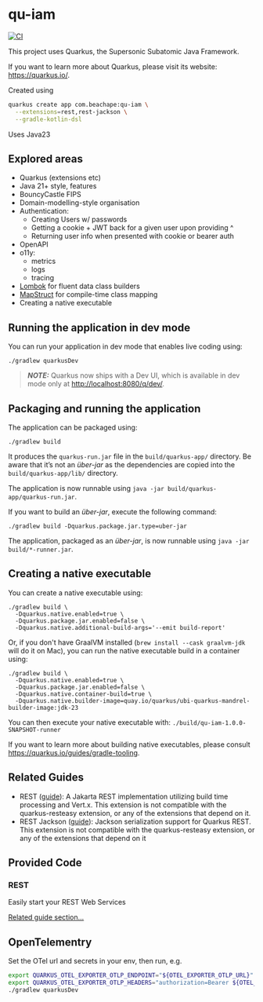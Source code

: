 # qu-iam
[![CI](https://github.com/lloydmeta/qu-iam/actions/workflows/ci.yml/badge.svg)](https://github.com/lloydmeta/qu-iam/actions/workflows/ci.yml)

This project uses Quarkus, the Supersonic Subatomic Java Framework.

If you want to learn more about Quarkus, please visit its website: <https://quarkus.io/>.

Created using

```sh
quarkus create app com.beachape:qu-iam \
  --extensions=rest,rest-jackson \
  --gradle-kotlin-dsl
```

Uses Java23

## Explored areas

* Quarkus (extensions etc)
* Java 21+ style, features
* BouncyCastle FIPS
* Domain-modelling-style organisation
* Authentication:
  * Creating Users w/ passwords
  * Getting a cookie + JWT back for a given user upon providing ^
  * Returning user info when presented with cookie or bearer auth
* OpenAPI
* o11y:
  * metrics
  * logs
  * tracing
* [Lombok](https://projectlombok.org) for fluent data class builders
* [MapStruct](https://mapstruct.org) for compile-time class mapping
* Creating a native executable

## Running the application in dev mode

You can run your application in dev mode that enables live coding using:

```shell script
./gradlew quarkusDev
```

> **_NOTE:_**  Quarkus now ships with a Dev UI, which is available in dev mode only at <http://localhost:8080/q/dev/>.

## Packaging and running the application

The application can be packaged using:

```shell script
./gradlew build
```

It produces the `quarkus-run.jar` file in the `build/quarkus-app/` directory.
Be aware that it’s not an _über-jar_ as the dependencies are copied into the `build/quarkus-app/lib/` directory.

The application is now runnable using `java -jar build/quarkus-app/quarkus-run.jar`.

If you want to build an _über-jar_, execute the following command:

```shell script
./gradlew build -Dquarkus.package.jar.type=uber-jar
```

The application, packaged as an _über-jar_, is now runnable using `java -jar build/*-runner.jar`.

## Creating a native executable

You can create a native executable using:

```shell script
./gradlew build \
  -Dquarkus.native.enabled=true \
  -Dquarkus.package.jar.enabled=false \
  -Dquarkus.native.additional-build-args='--emit build-report'
```

Or, if you don't have GraalVM installed (`brew install --cask graalvm-jdk` will do it on Mac), you can run the native executable build in a container using:

```shell script
./gradlew build \
  -Dquarkus.native.enabled=true \
  -Dquarkus.package.jar.enabled=false \
  -Dquarkus.native.container-build=true \
  -Dquarkus.native.builder-image=quay.io/quarkus/ubi-quarkus-mandrel-builder-image:jdk-23
```

You can then execute your native executable with: `./build/qu-iam-1.0.0-SNAPSHOT-runner`

If you want to learn more about building native executables, please consult <https://quarkus.io/guides/gradle-tooling>.

## Related Guides

- REST ([guide](https://quarkus.io/guides/rest)): A Jakarta REST implementation utilizing build time processing and Vert.x. This extension is not compatible with the quarkus-resteasy extension, or any of the extensions that depend on it.
- REST Jackson ([guide](https://quarkus.io/guides/rest#json-serialisation)): Jackson serialization support for Quarkus REST. This extension is not compatible with the quarkus-resteasy extension, or any of the extensions that depend on it

## Provided Code

### REST

Easily start your REST Web Services

[Related guide section...](https://quarkus.io/guides/getting-started-reactive#reactive-jax-rs-resources)

## OpenTelementry

Set the OTel url and secrets in your env, then run, e.g.

```sh
export QUARKUS_OTEL_EXPORTER_OTLP_ENDPOINT="${OTEL_EXPORTER_OTLP_URL}"
export QUARKUS_OTEL_EXPORTER_OTLP_HEADERS="authorization=Bearer ${OTEL_EXPORTER_OTLP_SECRET_TOKEN}"
./gradlew quarkusDev
```

